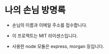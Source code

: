 나의 손님 방명록
================

* 손님의 이름과 이메일 주소를 접수합니다.

* 이 프로젝트는 MIT 라이센스입니다.

* 사용한 node 모듈은 express, morgan 등입니다.

